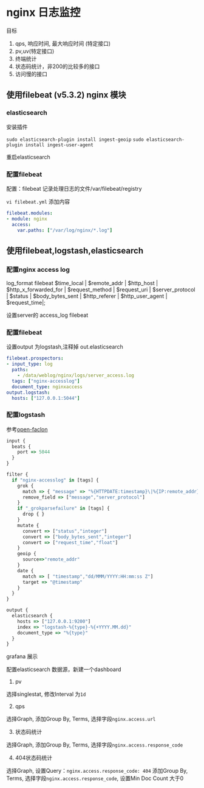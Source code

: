 # nginx 日志监控

目标

1. qps, 响应时间, 最大响应时间 (特定接口)
2. pv,uv(特定接口)
3. 终端统计
4. 状态码统计，非200的比较多的接口
5. 访问慢的接口

## 使用filebeat (v5.3.2) nginx 模块

### elasticsearch

安装插件

`sudo elasticsearch-plugin install ingest-geoip`
`sudo elasticsearch-plugin install ingest-user-agent`

重启elasticsearch

### 配置filebeat

配置：filebeat 记录处理日志的文件/var/filebeat/registry

`vi filebeat.yml` 添加内容

```yml
filebeat.modules:
- module: nginx
  access:
    var.paths: ["/var/log/nginx/*.log"]
```


## 使用filebeat,logstash,elasticsearch

### 配置nginx access log 

log_format filebeat $time_local | $remote_addr | $http_host | $http_x_forwarded_for | $request_method | $request_uri | $server_protocol | $status | $body_bytes_sent | $http_referer | $http_user_agent | $request_time|;

设置server的 access_log filebeat

### 配置filebeat

设置output 为logstash,注释掉 out.elasticsearch

```yml
filebeat.prospectors:
- input_type: log
  paths:
    - /data/weblog/nginx/logs/server_access.log
  tags: ["nginx-accesslog"]
  document_type: nginxaccess
output.logstash:
  hosts: ["127.0.0.1:5044"]
```

### 配置logstash

参考[open-faclon](https://github.com/MrYang/dev-ops/blob/master/ops/elk.md)

```javascript
input {
  beats {
    port => 5044
  }
}

filter {
  if "nginx-accesslog" in [tags] {
    grok {
      match => { "message" => "%{HTTPDATE:timestamp}\|%{IP:remote_addr}\|%{IPORHOST:http_host}\|(?:%{DATA:http_x_forwarded_for}|-)\|%{DATA:request_method}\|%{DATA:request_uri}\|%{DATA:server_protocol}\|%{NUMBER:status}\|(?:%{NUMBER:body_bytes_sent}|-)\|(?:%{DATA:http_referer}|-)\|%{DATA:http_user_agent}\|(?:%{DATA:request_time}|-)\|"}
      remove_field => ["message","server_protocol"]
    }
    if "_grokparsefailure" in [tags] {
      drop { }
    }
    mutate {
      convert => ["status","integer"]
      convert => ["body_bytes_sent","integer"]
      convert => ["request_time","float"]
    }
    geoip {
      source=>"remote_addr"
    }
    date {
      match => [ "timestamp","dd/MMM/YYYY:HH:mm:ss Z"]
      target => "@timestamp"
    }
  }
}

output {
  elasticsearch {
    hosts => ["127.0.0.1:9200"]
    index => "logstash-%{type}-%{+YYYY.MM.dd}"
    document_type => "%{type}"
  }
}
```

grafana 展示

配置elasticsearch 数据源，新建一个dashboard

1. pv

选择singlestat, 修改Interval 为`1d`

2. qps

选择Graph, 添加Group By, Terms, 选择字段`nginx.access.url`

3. 状态码统计

选择Graph, 添加Group By, Terms, 选择字段`nginx.access.response_code`

4. 404状态码统计

选择Graph, 设置Query：`nginx.access.response_code: 404` 添加Group By, Terms, 选择字段`nginx.access.response_code`, 设置Min Doc Count 大于0